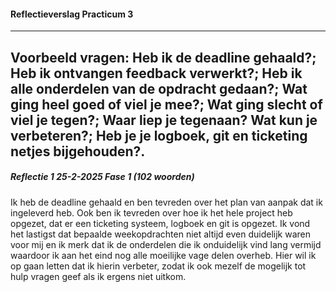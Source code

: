 #### Reflectieverslag Practicum 3 
------
Voorbeeld vragen:
Heb ik de deadline gehaald?; Heb ik ontvangen feedback verwerkt?; 
Heb ik alle onderdelen van de opdracht gedaan?; Wat ging heel goed of viel je mee?; 
Wat ging slecht of viel je tegen?; Waar liep je tegenaan? 
Wat kun je verbeteren?; Heb je je logboek, git en ticketing netjes bijgehouden?.
------
##### Reflectie 1 25-2-2025 Fase 1 (102 woorden)
Ik heb de deadline gehaald en ben tevreden over het plan van aanpak dat ik ingeleverd heb. Ook ben
ik tevreden over hoe ik het hele project heb opgezet, dat er een ticketing systeem, logboek en git 
is opgezet.
Ik vond het lastigst dat bepaalde weekopdrachten niet altijd even duidelijk waren voor mij en ik 
merk dat ik de onderdelen die ik onduidelijk vind lang vermijd waardoor ik aan het eind nog
alle moeilijke vage delen overheb. Hier wil ik op gaan letten dat ik hierin verbeter, 
zodat ik ook mezelf de mogelijk tot hulp vragen geef als ik ergens niet uitkom.